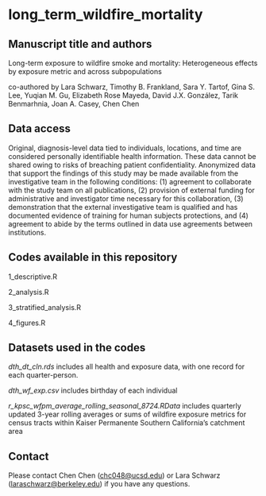 # long_term_wildfire_mortality

## Manuscript title and authors

Long-term exposure to wildfire smoke and mortality: Heterogeneous effects by exposure metric and across subpopulations

co-authored by Lara Schwarz, Timothy B. Frankland, Sara Y. Tartof, Gina S. Lee, Yuqian M. Gu, Elizabeth Rose Mayeda, David J.X. González, Tarik Benmarhnia, Joan A. Casey, Chen Chen

## Data access

Original, diagnosis-level data tied to individuals, locations, and time are considered personally identifiable health information. These data cannot be shared owing to risks of breaching patient confidentiality. Anonymized data that support the findings of this study may be made available from the investigative team in the following conditions: (1) agreement to collaborate with the study team on all publications, (2) provision of external funding for administrative and investigator time necessary for this collaboration, (3) demonstration that the external investigative team is qualified and has documented evidence of training for human subjects protections, and (4) agreement to abide by the terms outlined in data use agreements between institutions.

## Codes available in this repository

1_descriptive.R

2_analysis.R

3_stratified_analysis.R

4_figures.R

## Datasets used in the codes
_dth_dt_cln.rds_ includes all health and exposure data, with one record for each quarter-person.

_dth_wf_exp.csv_ includes birthday of each individual 

_r_kpsc_wfpm_average_rolling_seasonal_8724.RData_ includes quarterly updated 3-year rolling averages or sums of wildfire exposure metrics for census tracts within Kaiser Permanente Southern California’s catchment area

## Contact 
Please contact Chen Chen (chc048@ucsd.edu) or Lara Schwarz (laraschwarz@berkeley.edu) if you have any questions.
